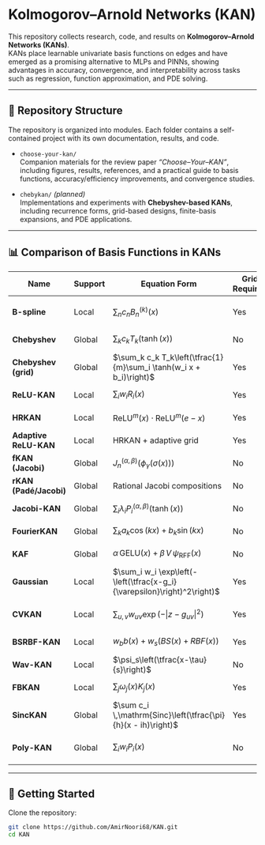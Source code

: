 # Kolmogorov–Arnold Networks (KAN)

This repository collects research, code, and results on **Kolmogorov–Arnold Networks (KANs)**.  
KANs place learnable univariate basis functions on edges and have emerged as a promising alternative to MLPs and PINNs, showing advantages in accuracy, convergence, and interpretability across tasks such as regression, function approximation, and PDE solving.

---

## 📂 Repository Structure

The repository is organized into modules. Each folder contains a self-contained project with its own documentation, results, and code.

- `choose-your-kan/`  
  Companion materials for the review paper *“Choose–Your–KAN”*, including figures, results, references, and a practical guide to basis functions, accuracy/efficiency improvements, and convergence studies.

- `chebykan/` *(planned)*  
  Implementations and experiments with **Chebyshev-based KANs**, including recurrence forms, grid-based designs, finite-basis expansions, and PDE applications.


---

## 📊 Comparison of Basis Functions in KANs

| Name                | Support | Equation Form                                                           | Grid Required | Basis / Activation              | Reference      |
|---------------------|---------|------------------------------------------------------------------------|---------------|---------------------------------|----------------|
| **B-spline**        | Local   | $\sum_n c_n B_n^{(k)}(x)$                                              | Yes           | B-spline (Tanh, Sigmoid)        | Liu (2024)     |
| **Chebyshev**       | Global  | $\sum_k c_k T_k(\tanh(x))$                                             | No            | Chebyshev + Tanh                | SS (2024)      |
| **Chebyshev (grid)**| Global  | $\sum_k c_k T_k\left(\tfrac{1}{m}\sum_i \tanh(w_i x + b_i)\right)$     | Yes           | Chebyshev + averaged Tanh grid  | Toscano (2024) |
| **ReLU-KAN**        | Local   | $\sum_i w_i R_i(x)$                                                    | Yes           | Squared ReLU                    | Qiu (2024)     |
| **HRKAN**           | Local   | $\mathrm{ReLU}^m(x)\cdot \mathrm{ReLU}^m(e-x)$                         | Yes           | Polynomial ReLU                 | So (2024)      |
| **Adaptive ReLU-KAN** | Local | HRKAN + adaptive grid                                                  | Yes           | Adaptive ReLU                   | Rigas (2024)   |
| **fKAN (Jacobi)**   | Global  | $J_n^{(\alpha,\beta)}(\phi_\gamma(\sigma(x)))$                         | No            | Jacobi (via Sigmoid)            | Aghaei (2024)  |
| **rKAN (Padé/Jacobi)** | Global | Rational Jacobi compositions                                          | No            | Rational + Jacobi               | Aghaei (2024)  |
| **Jacobi-KAN**      | Global  | $\sum_i \lambda_i P_i^{(\alpha,\beta)}(\tanh(x))$                      | No            | Jacobi + Tanh                   | Kashefi (2025) |
| **FourierKAN**      | Global  | $\sum_k a_k \cos(kx) + b_k \sin(kx)$                                   | No            | Fourier (trigonometric)         | Xu (2025)      |
| **KAF**             | Global  | $\alpha\,\mathrm{GELU}(x)+\beta\,V\,\psi_{\mathrm{RFF}}(x)$            | No            | RFF + GELU hybrid               | Zhang (2025)   |
| **Gaussian**        | Local   | $\sum_i w_i \exp\left(-\left(\tfrac{x-g_i}{\varepsilon}\right)^2\right)$ | Yes           | Gaussian RBF                    | Li (2024)      |
| **CVKAN**           | Local   | $\sum_{u,v} w_{uv} \exp\left(-\lvert z - g_{uv}\rvert^2\right)$      | Yes           | Complex Gaussian (CSiLU)        | Wolff (2025)   |
| **BSRBF-KAN**       | Local   | $w_b b(x) + w_s \left(BS(x) + RBF(x)\right)$                           | Yes           | B-spline + Gaussian             | Ta (2024)      |
| **Wav-KAN**         | Local   | $\psi_s\left(\tfrac{x-\tau}{s}\right)$                                 | No            | Wavelet (DoG, Morlet, etc.)     | Bozorgasl (2024) |
| **FBKAN**           | Local   | $\sum_j \omega_j(x) K_j(x)$                                            | Yes           | Cosine + B-spline               | Howard (2024)  |
| **SincKAN**         | Global  | $\sum c_i \,\mathrm{Sinc}\left(\tfrac{\pi}{h}(x - ih)\right)$          | Yes           | Sinc                            | Yu (2024)      |
| **Poly-KAN**        | Global  | $\sum_i w_i P_i(x)$                                                    | No            | Polynomial (Jacobi, Meixner)    | Seydi (2024)   |

---

## 🚀 Getting Started

Clone the repository:
```bash
git clone https://github.com/AmirNoori68/KAN.git
cd KAN

